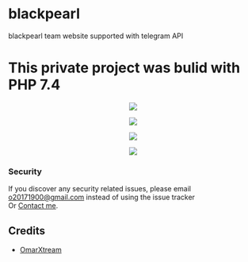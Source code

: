 # blackpearl
 blackpearl team website supported with telegram API


# This private project was bulid with PHP 7.4 

<p align="center"><img src="https://i.ibb.co/df7L5f7/Screenshot-1.jpg"></p>
<p align="center"><img src="https://i.ibb.co/nLW7d07/Screenshot-5.jpg"></p>
<p align="center"><img src="https://i.ibb.co/qB00tc5/Screenshot-2.jpg"></p>
<p align="center"><img src="https://i.ibb.co/pLLXp1R/Screenshot-4.jpg"></p>

### Security

If you discover any security related issues, please email o20171900@gmail.com instead of using the issue tracker <br>
Or [Contact me](https://solo.to/omarxtream).

## Credits

-   [OmarXtream](https://github.com/OmarXtream)

